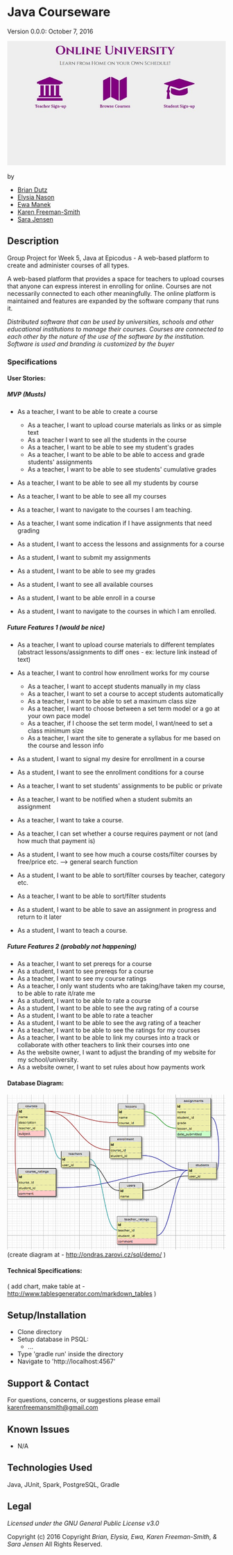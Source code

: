 # Java Courseware
Version 0.0.0: October 7, 2016

![screenshot of project running](screenshot.jpg)

by
* [Brian Dutz](https://github.com/AIMWORLD213445)
* [Elysia Nason](https://github.com/ElysiaAvery)
* [Ewa Manek](https://github.com/ewajm)
* [Karen Freeman-Smith](https://github.com/karenfreemansmith)
* [Sara Jensen](https://github.com/thejensen)

## Description
Group Project for Week 5, Java at Epicodus - A web-based platform to create and administer courses of all types.

A web-based platform that provides a space for teachers to upload courses that anyone can express interest in enrolling for online. Courses are not necessarily connected to each other meaningfully. The online platform is maintained and features are expanded by the software company that runs it.

*Distributed software that can be used by universities, schools and other educational institutions to manage their courses. Courses are connected to each other by the nature of the use of the software by the institution. Software is used and branding is customized by the buyer*




### Specifications
#### User Stories:

##### MVP (Musts)
* As a teacher, I want to be able to create a course
  * As a teacher, I want to upload course materials as links or as simple text
  * As a teacher I want to see all the students in the course
  * As a teacher, I want to be able to see my student's grades
  * As a teacher, I want to be able to be able to access and grade students' assignments
  * As a teacher, I want to be able to see students' cumulative grades
* As a teacher, I want to be able to see all my students by course
* As a teacher, I want to be able to see all my courses
* As a teacher, I want to navigate to the courses I am teaching.
* As a teacher, I want some indication if I have assignments that need grading

* As a student, I want to access the lessons and assignments for a course
* As a student, I want to submit my assignments
* As a student, I want to be able to see my grades
* As a student, I want to see all available courses
* As a student, I want to be able enroll in a course
* As a student, I want to navigate to the courses in which I am enrolled.



##### Future Features 1 (would be nice)
* As a teacher, I want to upload course materials to different templates (abstract lessons/assignments to diff ones - ex: lecture link instead of text)
* As a teacher, I want to control how enrollment works for my course
  * As a teacher, I want to accept students manually in my class
  * As a teacher, I want to set a course to accept students automatically
  * As a teacher, I want to be able to set a maximum class size
  * As a teacher, I want to choose between a set term model or a go at your own pace model
  * As a teacher, if I choose the set term model, I want/need to set a class minimum size
  * As a teacher, I want the site to generate a syllabus for me based on the course and lesson info
* As a student, I want to signal my desire for enrollment in a course
* As a student, I want to see the enrollment conditions for a course
* As a teacher, I want to set students' assignments to be public or private
* As a teacher, I want to be notified when a student submits an assignment
* As a teacher, I want to take a course.
* As a teacher, I can set whether a course requires payment or not  (and how much that payment is)
* As a student, I want to see how much a course costs/filter courses by free/price etc. --> general search function
* As a student, I want to be able to sort/filter courses by teacher, category etc.
* As a teacher, I want to be able to sort/filter students
* As a student, I want to be able to save an assignment in progress and return to it later

* As a student, I want to teach a course.

##### Future Features 2 (probably not happening)
  * As a teacher, I want to set prereqs for a course
  * As a student, I want to see prereqs for a course
  * As a teacher, I want to see my course ratings
  * As a teacher, I only want students who are taking/have taken my course, to be able to rate it/rate me
  * As a student, I want to be able to rate a course
  * As a student, I want to be able to see the avg rating of a course
  * As a student, I want to be able to rate a teacher
  * As a student, I want to be able to see the avg rating of a teacher
  * As a teacher, I want to be able to see the ratings for my courses
  * As a teacher, I want to be able to link my courses into a track or collaborate with other teachers to link their courses into one
  * As the website owner, I want to adjust the branding of my website for my school/university.
  * As a website owner, I want to set rules about how payments work


#### Database Diagram:
![database diagram](database.png)
(create diagram at - http://ondras.zarovi.cz/sql/demo/  )

#### Technical Specifications:
( add chart, make table at - http://www.tablesgenerator.com/markdown_tables )


## Setup/Installation
* Clone directory
* Setup database in PSQL:
  * ...
* Type 'gradle run' inside the directory
* Navigate to 'http://localhost:4567'

## Support & Contact
For questions, concerns, or suggestions please email karenfreemansmith@gmail.com

## Known Issues
* N/A

## Technologies Used
Java, JUnit, Spark, PostgreSQL, Gradle

## Legal
*Licensed under the GNU General Public License v3.0*

Copyright (c) 2016 Copyright _Brian, Elysia, Ewa, Karen Freeman-Smith, & Sara Jensen_ All Rights Reserved.
